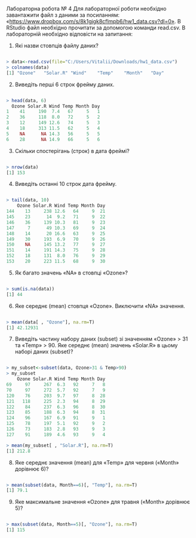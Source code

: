 Лабораторна робота № 4
Для лабораторної роботи необхідно завантажити файл з даними за
посиланням: «https://www.dropbox.com/s/8k1gjgk8cflmpb6/hw1_data.csv?dl=0».
В RStudio файл необхідно прочитати за допомогою команди read.csv.
В лабораторній необхідно відповісти на запитання:
1. Які назви стовпців файлу даних?  
  
```R

> data<-read.csv(file="C:/Users/Vitalii/Downloads/hw1_data.csv")
> colnames(data)
[1] "Ozone"   "Solar.R" "Wind"    "Temp"    "Month"   "Day"

```
  
2. Виведіть перші 6 строк фрейму даних.

```R

> head(data, 6)
  Ozone Solar.R Wind Temp Month Day
1    41     190  7.4   67     5   1
2    36     118  8.0   72     5   2
3    12     149 12.6   74     5   3
4    18     313 11.5   62     5   4
5    NA      NA 14.3   56     5   5
6    28      NA 14.9   66     5   6

```

3. Скільки спостерігань (строк) в дата фреймі?

```R

> nrow(data)
[1] 153

```

4. Виведіть останні 10 строк дата фрейму.

```R

> tail(data, 10)
    Ozone Solar.R Wind Temp Month Day
144    13     238 12.6   64     9  21
145    23      14  9.2   71     9  22
146    36     139 10.3   81     9  23
147     7      49 10.3   69     9  24
148    14      20 16.6   63     9  25
149    30     193  6.9   70     9  26
150    NA     145 13.2   77     9  27
151    14     191 14.3   75     9  28
152    18     131  8.0   76     9  29
153    20     223 11.5   68     9  30

```
5. Як багато значень «NA» в стовпці «Ozone»?

```R

> sum(is.na(data))
[1] 44

```

6. Яке середнє (mean) стовпця «Ozone». Виключити «NA» значення.

```R

> mean(data[ , "Ozone"], na.rm=T)
[1] 42.12931

```

7. Виведіть частину набору даних (subset) зі значенням «Ozone» > 31 та
«Temp» > 90. Яке середнє (mean) значень «Solar.R» в цьому наборі даних
(subset)?

```R

> my_subset<-subset(data, Ozone>31 & Temp>90)
> my_subset
    Ozone Solar.R Wind Temp Month Day
69     97     267  6.3   92     7   8
70     97     272  5.7   92     7   9
120    76     203  9.7   97     8  28
121   118     225  2.3   94     8  29
122    84     237  6.3   96     8  30
123    85     188  6.3   94     8  31
124    96     167  6.9   91     9   1
125    78     197  5.1   92     9   2
126    73     183  2.8   93     9   3
127    91     189  4.6   93     9   4

> mean(my_subset[ , "Solar.R"], na.rm=T)
[1] 212.8

```

8. Яке середнє значення (mean) для «Temp» для червня («Month» дорівнює
6)?

```R

> mean(subset(data, Month==6)[, "Temp"], na.rm=T)
[1] 79.1

```

9. Яке максимальне значення «Ozone» для травня («Month» дорівнює 5)?

```R

> max(subset(data, Month==5)[, "Ozone"], na.rm=T)
[1] 115

```

